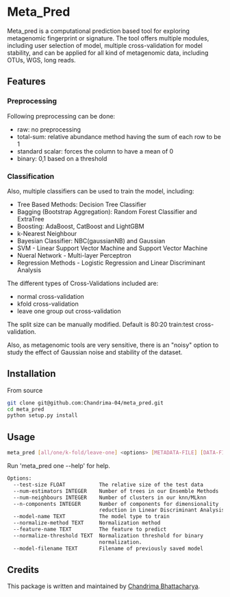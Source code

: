 # Meta_Pred

Meta_pred is a computational prediction based tool for exploring metagenomic fingerprint or signature. The tool offers multiple modules, including user selection of model, multiple cross-validation for model stability, and can be applied for all kind of metagenomic data, including OTUs, WGS, long reads. 

## Features

### Preprocessing

Following preprocessing can be done:

- raw: no preprocessing
- total-sum: relative abundance method having the sum of each row to be 1
- standard scalar: forces the column to have a mean of 0
- binary: 0,1 based on a threshold

### Classification

Also, multiple classifiers can be used to train the model, including:

- Tree Based Methods: Decision Tree Classifier
- Bagging (Bootstrap Aggregation): Random Forest Classifier and ExtraTree
- Boosting: AdaBoost, CatBoost and LightGBM
- k-Nearest Neighbour
- Bayesian Classifier: NBC(gaussianNB) and Gaussian
- SVM - Linear Support Vector Machine and Support Vector Machine
- Nueral Network - Multi-layer Perceptron
- Regression Methods - Logistic Regression and Linear Discriminant Analysis  

The different types of Cross-Validations included are:

- normal cross-validation
- kfold cross-validation
- leave one group out cross-validation

The split size can be manually modified. Default is 80:20 train:test cross-validation.

Also, as metagenomic tools are very sensitive, there is an "noisy" option to study the effect of Gaussian noise and stability of the dataset.

## Installation

From source

```bash
git clone git@github.com:Chandrima-04/meta_pred.git
cd meta_pred
python setup.py install
```

## Usage

```bash
meta_pred [all/one/k-fold/leave-one] <options> [METADATA-FILE] [DATA-FILE] [OUTPUT-FOLDER]
```

Run 'meta_pred one --help' for help.

```bash
Options:
  --test-size FLOAT           The relative size of the test data
  --num-estimators INTEGER    Number of trees in our Ensemble Methods
  --num-neighbours INTEGER    Number of clusters in our knn/MLknn
  --n-components INTEGER      Number of components for dimensionality
                              reduction in Linear Discriminant Analysis
  --model-name TEXT           The model type to train
  --normalize-method TEXT     Normalization method
  --feature-name TEXT         The feature to predict
  --normalize-threshold TEXT  Normalization threshold for binary
                              normalization.
  --model-filename TEXT       Filename of previously saved model
```

## Credits

This package is written and maintained by [Chandrima Bhattacharya](mailto:chb4004@med.cornell.edu).
